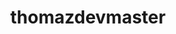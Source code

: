 ---
title: thomazdevmaster
github: https://github.com/thomazdevmaster
mode: dark
transition: 1s
score: 80.0
archetype:
- GIF
---